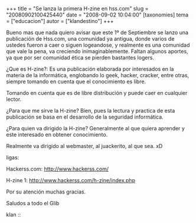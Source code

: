 +++
title = "Se lanza la primera H-zine en hss.com"
slug = "20080902100425440"
date = "2008-09-02 10:04:00"
[taxonomies]
tema = ["educacion"]
autor = ["klandestino"]
+++

Bueno mas que nada quiero avisar que este 1º de Septiembre se lanzo una
publicación de Hss.com, una comunidad ya antigua, donde varios de
ustedes fueron a caer o siguen logeandose, y realmente es una comunidad
que vale la pena, va creciendo inimaginablemente. Faltan algunos
aportes, ya que por ser comunidad ética se pierden bastantes logers.

¿Que es H-zine?: Es una publicación elaborada por interesados en la
materia de la informática, englobando lo geek, hacker, cracker, entre
otras, siempre tomando en cuenta que el conocimiento es libre.

Tomando en cuenta que es de libre distribución y puede caer en cualquier
lector.

¿Para que me sirve la H-zine? Bien, pues la lectura y practica de esta
publicación se basa en el desarrollo de la seguridad informática.

¿Para quien va dirigido la H-zine? Generalmente al que quiera aprender y
este interesado en obtener conocimiento.

Realmente va dirigido al webmaster, al juackerito, al que sea. xD

ligas:

Hackerss.com:
<a href="http://www.hackerss.com/">http://www.hackerss.com/</a>

H-zine 1:
<a href="http://www.hackerss.com/h-zine/index.php">http://www.hackerss.com/h-zine/index.php</a>

Por su atención muchas gracias.

Saludos a todo el Glib

klan ::

